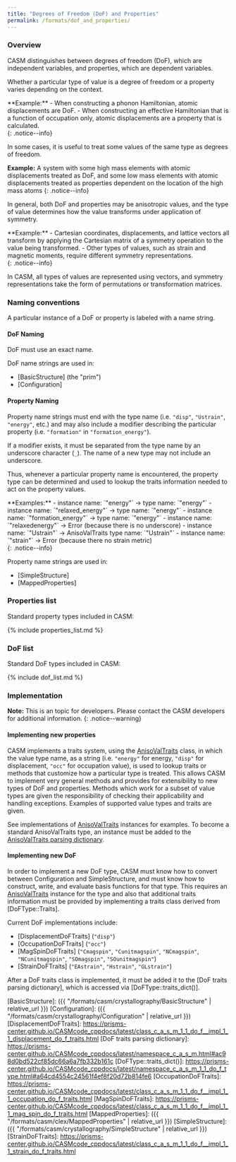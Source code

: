 ```yaml
---
title: "Degrees of Freedom (DoF) and Properties"
permalink: /formats/dof_and_properties/
---
```


### Overview

CASM distinguishes between degrees of freedom (DoF), which are independent variables, and properties, which are dependent variables.

Whether a particular type of value is a degree of freedom or a property varies depending on the context.

<div>
**Example:**
- When constructing a phonon Hamiltonian, atomic displacements are DoF.
- When constructing an effective Hamiltonian that is a function of occupation only, atomic displacements are a property that is calculated.
</div>
{: .notice--info}

In some cases, it is useful to treat some values of the same type as degrees of freedom.

**Example:** A system with some high mass elements with atomic displacements treated as DoF, and some low mass elements with atomic displacements treated as properties dependent on the location of the high mass atoms
{: .notice--info}

In general, both DoF and properties may be anisotropic values, and the type of value determines how the value transforms under application of symmetry.

<div>
**Example:**
- Cartesian coordinates, displacements, and lattice vectors all transform by applying the Cartesian matrix of a symmetry operation to the value being transformed.
- Other types of values, such as strain and magnetic moments, require different symmetry representations.
</div>
{: .notice--info}

In CASM, all types of values are represented using vectors, and symmetry representations take the form of permutations or transformation matrices.


### Naming conventions

A particular instance of a DoF or property is labeled with a name string.


#### DoF Naming

DoF must use an exact name.

DoF name strings are used in:
- [BasicStructure] (the "prim")
- [Configuration]


#### Property Naming

Property name strings must end with the type name (i.e. `"disp"`, `"Ustrain"`, `"energy"`, etc.) and may also include a modifier describing the particular property (i.e. `"formation"` in `"formation_energy"`).

If a modifier exists, it must be separated from the type name by an underscore character (`_`). The name of a new type may not include an underscore.

Thus, whenever a particular property name is encountered, the property type can be determined and used to lookup the traits information needed to act on the property values.

<div>
**Examples:**
- instance name: `"energy"` -> type name: `"energy"`
- instance name: `"relaxed_energy"` -> type name: `"energy"`
- instance name: `"formation_energy"` -> type name: `"energy"`
- instance name: `"relaxedenergy"` -> Error (because there is no underscore)
- instance name: `"Ustrain"` -> AnisoValTraits type name:  `"Ustrain"`
- instance name: `"strain"` ->  Error (because there no strain metric)
</div>
{: .notice--info}

Property name strings are used in:
- [SimpleStructure]
- [MappedProperties]


### Properties list

Standard property types included in CASM:

{% include properties_list.md %}


### DoF list

Standard DoF types included in CASM:

{% include dof_list.md %}


### Implementation

**Note:** This is an topic for developers. Please contact the CASM developers for additional information.
{: .notice--warning}


#### Implementing new properties

CASM implements a traits system, using the [AnisoValTraits] class, in which the value type name, as a string (i.e. `"energy"` for energy, `"disp"` for displacement, `"occ"` for occupation value), is used to lookup traits or methods that customize how a particular type is treated. This allows CASM to implement very general methods and provides for extensibility to new types of DoF and properties. Methods which work for a subset of value types are given the responsibility of checking their applicability and handling exceptions. Examples of supported value types and traits are given.

See implementations of [AnisoValTraits] instances for examples. To become a standard AnisoValTraits type, an instance must be added to the [AnisoValTraits parsing dictionary].


#### Implementing new DoF

In order to implement a new DoF type, CASM must know how to convert between Configuration and SimpleStructure, and must know how to construct, write, and evaluate basis functions for that type. This requires an [AnisoValTraits] instance for the type and also that additional traits information must be provided by implementing a traits class derived from [DoFType::Traits].

Current DoF implementations include:
- [DisplacementDoFTraits] (`"disp"`)
- [OccupationDoFTraits] (`"occ"`)
- [MagSpinDoFTraits] (`"Cmagspin"`, `"Cunitmagspin"`, `"NCmagspin"`, `"NCunitmagspin"`, `"SOmagspin"`, `"SOunitmagspin"`)
- [StrainDoFTraits] (`"EAstrain"`, `"Hstrain"`, `"GLstrain"`)

After a DoF traits class is implemented, it must be added it to the [DoF traits parsing dictionary], which is accessed via [DoFType::traits_dict()].

[AnisoValTraits]: https://prisms-center.github.io/CASMcode_cppdocs/latest/class_c_a_s_m_1_1_aniso_val_traits.html
[AnisoValTraits parsing dictionary]: https://prisms-center.github.io/CASMcode_cppdocs/latest/namespace_c_a_s_m.html#a41ba764cb5d20f103a5d7488f330dfed
[BasicStructure]: ({{ "/formats/casm/crystallography/BasicStructure" |  relative_url }})
[Configuration]: ({{ "/formats/casm/crystallography/Configuration" |  relative_url }})
[DisplacementDoFTraits]: https://prisms-center.github.io/CASMcode_cppdocs/latest/class_c_a_s_m_1_1_do_f__impl_1_1_displacement_do_f_traits.html
[DoF traits parsing dictionary]: https://prisms-center.github.io/CASMcode_cppdocs/latest/namespace_c_a_s_m.html#ac98d0bd522cf85dc66a6a7fb332b161c
[DoFType::traits_dict()]: https://prisms-center.github.io/CASMcode_cppdocs/latest/namespace_c_a_s_m_1_1_do_f_type.html#a64cd4554c24561f4ef8f20d72b814fe6
[OccupationDoFTraits]: https://prisms-center.github.io/CASMcode_cppdocs/latest/class_c_a_s_m_1_1_do_f__impl_1_1_occupation_do_f_traits.html
[MagSpinDoFTraits]: https://prisms-center.github.io/CASMcode_cppdocs/latest/class_c_a_s_m_1_1_do_f__impl_1_1_mag_spin_do_f_traits.html
[MappedProperties]: ({{ "/formats/casm/clex/MappedProperties" |  relative_url }})
[SimpleStructure]: ({{ "/formats/casm/crystallography/SimpleStructure" |  relative_url }})
[StrainDoFTraits]: https://prisms-center.github.io/CASMcode_cppdocs/latest/class_c_a_s_m_1_1_do_f__impl_1_1_strain_do_f_traits.html
